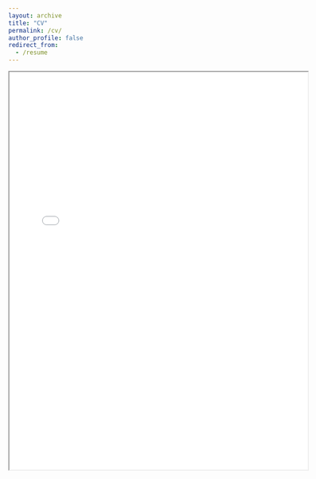 ```yaml
---
layout: archive
title: "CV"
permalink: /cv/
author_profile: false
redirect_from:
  - /resume
---
```


<iframe src="../files/An_Cao_Resume.pdf" width="600" height="800"></iframe>
